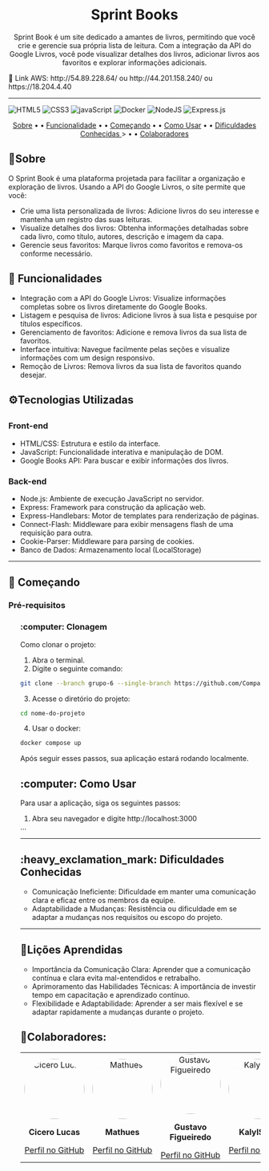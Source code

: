[CSS3]: https://img.shields.io/badge/css3-%231572B6.svg?style=for-the-badge&logo=css3&logoColor=white
[JavaScript]: https://img.shields.io/badge/javascript-%23323330.svg?style=for-the-badge&logo=javascript&logoColor=%23F7DF1E
[HTML5]: https://img.shields.io/badge/html5-%23E34F26.svg?style=for-the-badge&logo=html5&logoColor=white
[Docker]:https://img.shields.io/badge/docker-%230db7ed.svg?style=for-the-badge&logo=docker&logoColor=white
[NodeJS]:https://img.shields.io/badge/node.js-6DA55F?style=for-the-badge&logo=node.js&logoColor=white
[Express.js]:https://img.shields.io/badge/express.js-%23404d59.svg?style=for-the-badge&logo=express&logoColor=%2361DAFB


<h1 align="center">Sprint Books </h1>

<p align="center">Sprint Book é um site dedicado a amantes de livros, permitindo que você crie e gerencie sua própria lista de leitura. Com a integração da API do Google Livros, você pode visualizar detalhes dos livros, adicionar livros aos favoritos e explorar informações adicionais.</p>

<p> 📌 Link AWS:  http://54.89.228.64/ ou http://44.201.158.240/  ou https://18.204.4.40</p> 

<hr>



![HTML5]
![CSS3]
![javaScript]
![Docker]
![NodeJS]
![Express.js]

<p align="center">
 <a href="#about">Sobre</a> • • 
  <a href="#fucionalidade">Funcionalidade</a> • • 
 <a href="#inicio">Começando</a> • • 
 <a href="#usar">Como Usar</a> • • 
 <a href="#dificudade"> Dificuldades Conhecidas </a> > • • 
 <a href="#colabor"> Colaboradores </a> 
</p>

<h2 id="about">📝Sobre</h2>
 O Sprint Book é uma plataforma projetada para facilitar a organização e exploração de livros. Usando a API do Google Livros, o site permite que você:
<ul>
<li>Crie uma lista personalizada de livros: Adicione livros do seu interesse e mantenha um registro das suas leituras.</li>
<li> Visualize detalhes dos livros: Obtenha informações detalhadas sobre cada livro, como título, autores, descrição e imagem da capa. </li>
<li>Gerencie seus favoritos: Marque livros como favoritos e remova-os conforme necessário. </li>
</ul>
<p>

</p>

<h2 id="fucionalidade"> 📌 Funcionalidades </h2>

<ul>
  <li>Integração com a API do Google Livros: Visualize informações completas sobre os livros diretamente do Google Books.
 </li>
   <li>Listagem e pesquisa de livros: Adicione livros à sua lista e pesquise por títulos específicos. </li> 
 <li>
Gerenciamento de favoritos: Adicione e remova livros da sua lista de favoritos. </li>  
 <li>Interface intuitiva: Navegue facilmente pelas seções e visualize informações com um design responsivo. </li>

 <li>Remoção de Livros: Remova livros da sua lista de favoritos quando desejar.</li>

</ul>

<h2>⚙️Tecnologias Utilizadas <h2>
<h3>Front-end</h3>
 <ul>
  <li>HTML/CSS: Estrutura e estilo da interface.
 </li>
   <li>JavaScript: Funcionalidade interativa e manipulação de DOM. </li> 
 <li>
Google Books API: Para buscar e exibir informações dos livros. </li>  

</ul>

<h3>Back-end</h3>
<ul>
 <li>Node.js: Ambiente de execução JavaScript no servidor. </li>
 <li>Express: Framework para construção da aplicação web. </li>
 <li>Express-Handlebars: Motor de templates para renderização de páginas. </li>
 <li> 
Connect-Flash: Middleware para exibir mensagens flash de uma requisição para outra.</li>
<li>Cookie-Parser: Middleware para parsing de cookies.</li>
<li>Banco de Dados: Armazenamento local (LocalStorage)</li>
</ul>

<hr>

<h2 id="inicio">🚀 Começando</h2>

<h3>Pré-requisitos</h3>

<ul>

<h3>:computer: Clonagem</h3>
<p>Como clonar o projeto:</p>

<ol type="1">
  <li>Abra o terminal.</li>
  <li>Digite o seguinte comando:</li>
</ol>

```bash
git clone --branch grupo-6 --single-branch https://github.com/Compass-pb-aws-2024-JULHO-A/sprints-2-3-pb-aws-julho-a.git
```

<ol start="3" type="1">
  <li>Acesse o diretório do projeto:</li>
</ol>

```bash
cd nome-do-projeto
```

<ol start="4" type="1">
  <li>Usar o docker:</li>
</ol>

```bash
docker compose up
```


<p>Após seguir esses passos, sua aplicação estará rodando localmente.</p>

<h2 id="usar">:computer: Como Usar</h2>


<p>Para usar a aplicação, siga os seguintes passos:</p>
<ol start="1" type="1">
  <li>Abra seu navegador e digite http://localhost:3000</li>
</ol>
...
<hr>
<h2 id="dificudade"> :heavy_exclamation_mark: Dificuldades Conhecidas </h2>
<ul start="1" type="1">
  <li>Comunicação Ineficiente: Dificuldade em manter uma comunicação clara e eficaz entre os membros da equipe.</li>
  <li>Adaptabilidade a Mudanças: Resistência ou dificuldade em se adaptar a mudanças nos requisitos ou escopo do projeto.</li>
</ul>

<hr>
<h2 >📝Lições Aprendidas </h2>

<ul>
<li>Importância da Comunicação Clara: Aprender que a comunicação contínua e clara evita mal-entendidos e retrabalho.</li>
<li> Aprimoramento das Habilidades Técnicas: A importância de investir tempo em capacitação e aprendizado contínuo.</li>
<li>Flexibilidade e Adaptabilidade: Aprender a ser mais flexível e se adaptar rapidamente a mudanças durante o projeto. </li>
</ul>

 <h2 id="colabor">🤝Colaboradores:</h2>

<table >
  <tr>
    <td align="center">
      <a href="https://github.com/cicero-lucas">
        <img src="https://github.com/user-attachments/assets/8c85133f-67de-48ef-b450-6f8564503e99" width="120" alt="Cicero Lucas" style="border-radius: 50%;">
      </a>
      <p><strong>Cicero Lucas</strong></p>
      <a href="https://github.com/cicero-lucas">Perfil no GitHub</a>
    </td>
    <td align="center">
      <a href="https://github.com/Matheus-Dev-Souza">
        <img src="https://avatars.githubusercontent.com/u/96189442?v=4" width="120" alt="Mathues" style="border-radius: 50%;">
      </a>
      <p><strong>Mathues</strong></p>
      <a href="https://github.com/Matheus-Dev-Souza">Perfil no GitHub</a>
    </td>
    <td align="center">
      <a href="https://github.com/Gustavo-Figueiredo">
        <img src="https://avatars.githubusercontent.com/u/103941673?v=4" width="120" alt="Gustavo Figueiredo" style="border-radius: 50%;">
      </a>
      <p><strong>Gustavo Figueiredo</strong></p>
      <a href="https://github.com/Gustavo-Figueiredo">Perfil no GitHub</a>
    </td>
    <td align="center">
      <a href="https://github.com/KalylSemi">
        <img src="https://avatars.githubusercontent.com/u/157990287?v=4" width="120" alt="KalylSemi" style="border-radius: 50%;">
      </a>
      <p><strong>KalylSemi</strong></p>
      <a href="https://github.com/KalylSemi">Perfil no GitHub</a>
    </td>
  </tr>
</table>




